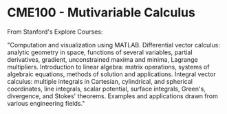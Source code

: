# CME100 - Mutivariable Calculus

From Stanford's Explore Courses:

"Computation and visualization using MATLAB. Differential vector calculus: analytic geometry in space, functions of several variables, partial derivatives, gradient, unconstrained maxima and minima, Lagrange multipliers.  Introduction to linear algebra: matrix operations, systems of algebraic equations, methods of solution and applications. Integral vector calculus: multiple integrals in Cartesian, cylindrical, and spherical coordinates, line integrals, scalar potential, surface integrals, Green's, divergence, and Stokes' theorems. Examples and applications drawn from various engineering fields."  
